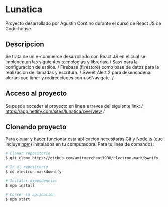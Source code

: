# Lunatica

Proyecto desarrollado por Agustin Contino durante el curso de React JS de Coderhouse

## Descripcion

Se trata de un e-commerce desarrollado con React JS en el cual se implenentan las siguientes tecnologias y librerias: /
Sass para la configuracion de estilos. /
Firebase (firestore) como base de datos para la realizacion de llamadas y escritura. /
Sweet Alert 2 para desencadenar alertas con timer y redirecciones con useNavigate. /

## Acceso al proyecto

Se puede acceder al proyecto en linea a traves del siguiente link: /
https://app.netlify.com/sites/lunatica/overview /

## Clonando proyecto

Para clonar y hacer funcionar esta aplicacion necesitarás [Git](https://git-scm.com) y [Node.js](https://nodejs.org/en/download/) (que incluye [npm](http://npmjs.com)) instalados en tu computadora. Para tu linea de comandos:

```bash
# Clonar repositorio
$ git clone https://github.com/amitmerchant1990/electron-markdownify

# Ir al repositorio
$ cd electron-markdownify

# Instalar dependencias
$ npm install

# Correr la aplicacion
$ npm start
```


